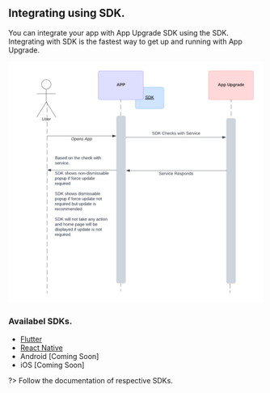 ## Integrating using SDK.

You can integrate your app with App Upgrade SDK using the SDK. Integrating with SDK is the fastest way to get up and running with App Upgrade.

<img src="https://raw.githubusercontent.com/appupgrade-dev/docs/main/images/sdk-sequence.png">

### Availabel SDKs.
- [Flutter](https://pub.dev/packages/app_upgrade_flutter_sdk)
- [React Native](https://www.npmjs.com/package/app-upgrade-react-native-sdk)
- Android [Coming Soon]
- iOS [Coming Soon]

?> Follow the documentation of respective SDKs.
